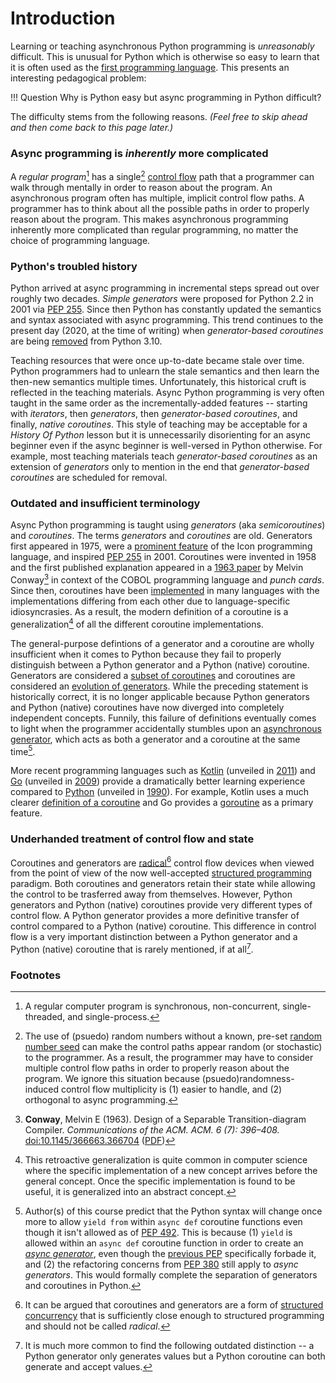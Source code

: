 # Introduction

Learning or teaching asynchronous Python programming is *unreasonably* difficult.
This is unusual for Python which is otherwise so easy to learn that it is often used as the
[first programming language](https://www.coursera.org/learn/learn-to-program?).
This presents an interesting pedagogical problem:

!!! Question
    Why is Python easy but async programming in Python difficult?

The difficulty stems from the following reasons.
*(Feel free to skip ahead and then come back to this page later.)*

### Async programming is *inherently* more complicated
A *regular program*[^1] has a single[^2]
[control flow](https://en.wikipedia.org/wiki/Control_flow) path that a programmer
can walk through mentally in order to reason about the program.
An asynchronous program often has multiple,
implicit control flow paths. A programmer has to think about all the possible paths in
order to properly reason about the program. This makes asynchronous programming inherently more
complicated than regular programming, no matter the choice of programming language.

### Python's troubled history
Python arrived at async programming in incremental steps spread out over roughly two decades.
*Simple generators* were proposed for Python 2.2 in 2001 via
[PEP 255](https://www.python.org/dev/peps/pep-0255/). Since then Python has constantly
updated the semantics and syntax associated with async programming. This trend
continues to the present day (2020, at the time of writing) when *generator-based coroutines* are
being [removed](https://docs.python.org/3.10/library/asyncio-task.html#generator-based-coroutines)
from Python 3.10.

Teaching resources that were once up-to-date became stale over time. Python
programmers had to unlearn the stale semantics and then learn the then-new semantics multiple
times. Unfortunately, this historical cruft is reflected in the teaching materials.
Async Python programming is very often taught in the same order as the incrementally-added
features -- starting with *iterators*, then *generators*, then *generator-based coroutines*,
and finally, *native coroutines*. This style of teaching may be acceptable for a
*History Of Python* lesson but it is unnecessarily disorienting for an async beginner even if
the async beginner is well-versed in Python otherwise.
For example, most teaching materials teach *generator-based coroutines* as an extension of
*generators* only to mention in the end that *generator-based coroutines* are scheduled for
removal.

### Outdated and insufficient terminology
Async Python programming is taught using *generators* (aka *semicoroutines*) and
*coroutines*. The terms *generators* and *coroutines* are old.
Generators first appeared in 1975, were a
[prominent feature](https://en.wikipedia.org/wiki/Generator_(computer_programming)#Timeline)
of the Icon programming language, and inspired
[PEP 255](https://www.python.org/dev/peps/pep-0255/#motivation) in 2001.
Coroutines were invented in 1958 and the first published
explanation appeared in a [1963 paper](https://en.wikipedia.org/wiki/Coroutine) by
Melvin Conway[^3] in context of the COBOL programming language and *punch cards*.
Since then, coroutines have been
[implemented](https://en.wikipedia.org/wiki/Coroutine#Implementations) in many languages with
the implementations differing from each other due to language-specific idiosyncrasies.
As a result, the modern definition of a coroutine is a generalization[^4] of all the different
coroutine implementations.

The general-purpose defintions of a generator and a coroutine are wholly insufficient
when it comes to Python because they fail to
properly distinguish between a Python generator and a Python (native) coroutine.
Generators are considered a [subset of coroutines](https://en.wikipedia.org/wiki/Coroutine#Comparison_with_generators) and coroutines are considered an
[evolution of generators](https://www.python.org/dev/peps/pep-0342/#introduction).
While the preceding statement is historically correct, it is no longer applicable because
Python generators and Python (native) coroutines have now diverged into completely
independent concepts.
Funnily, this failure of definitions eventually comes to light when the programmer
accidentally stumbles upon an [asynchronous generator](https://bugs.python.org/issue27243),
which acts as both a generator and a coroutine at the same time[^5].

More recent programming languages such as [Kotlin](https://kotlinlang.org/) (unveiled in
[2011](https://en.wikipedia.org/wiki/Kotlin_(programming_language))) and
[Go](https://golang.org/) (unveiled in
[2009](https://en.wikipedia.org/wiki/Go_(programming_language))) provide a dramatically
better learning experience compared to [Python](https://www.python.org/) (unveiled in
[1990](https://en.wikipedia.org/wiki/Python_(programming_language))).
For example, Kotlin uses a much clearer
[definition of a coroutine](https://github.com/Kotlin/KEEP/blob/master/proposals/coroutines.md#terminology)
and Go provides a [goroutine](https://gobyexample.com/goroutines) as a primary feature.

### Underhanded treatment of control flow and state
Coroutines and generators are [radical](https://en.wikipedia.org/wiki/Goto#Coroutines)[^6] control
flow devices when viewed from the point of view of the now well-accepted
[structured programming](https://en.wikipedia.org/wiki/Structured_programming) paradigm.
Both coroutines and generators retain their state while allowing the control to be trasferred away
from themselves. However, Python generators and Python (native) coroutines provide very different
types of control flow. A Python generator provides a more definitive transfer of control
compared to a Python (native) coroutine. This difference in control flow is a very
important distinction between a Python generator and a Python (native) coroutine that is rarely
mentioned, if at all[^7].


### Footnotes
[^1]:
    A regular computer program is synchronous, non-concurrent, single-threaded, and single-process.
[^2]:
    The use of (psuedo) random numbers without a known, pre-set
    [random number seed](https://en.wikipedia.org/wiki/Random_seed) can make the control paths
    appear random (or stochastic) to the programmer. As a result, the programmer may have to
    consider multiple control flow paths in order to properly reason about the program.
    We ignore this situation because (psuedo)randomness-induced control
    flow multiplicity is (1) easier to handle, and (2) orthogonal to async programming.
[^3]:
    **Conway**, Melvin E (1963). Design of a Separable Transition-diagram Compiler.
    *Communications of the ACM. ACM. 6 (7): 396–408.*
    [doi:10.1145/366663.366704](https://doi.org/10.1145%2F366663.366704)
    ([PDF](http://melconway.com/Home/pdf/compiler.pdf))
[^4]:
    This retroactive generalization is quite common in computer science where the specific
    implementation of a new concept arrives before the general concept. Once the specific
    implementation is found to be useful, it is generalized into an abstract concept.
[^5]:
    Author(s) of this course predict that the Python syntax will change once more to
    allow `yield from` within `async def` coroutine functions even though it isn't allowed as of
    [PEP 492](https://www.python.org/dev/peps/pep-0492/#new-coroutine-declaration-syntax). This is
    because (1) `yield` is allowed within an `async def` coroutine function
    in order to create an [*async generator*](https://www.python.org/dev/peps/pep-0525/), even
    though the [previous PEP](https://www.python.org/dev/peps/pep-0492/#new-coroutine-declaration-syntax)
    specifically forbade it, and (2) the refactoring concerns from
    [PEP 380](https://www.python.org/dev/peps/pep-0380/#motivation) still apply to
    *async generators*. This would formally complete the separation of generators and
    coroutines in Python.
[^6]:
    It can be argued that coroutines and generators are a form of
    [structured concurrency](https://en.wikipedia.org/wiki/Structured_concurrency) that is
    sufficiently close enough to structured programming and should not be called *radical*.
[^7]:
    It is much more common to find the following outdated distinction -- a Python generator
    only generates values but a Python coroutine can both generate and accept values.

